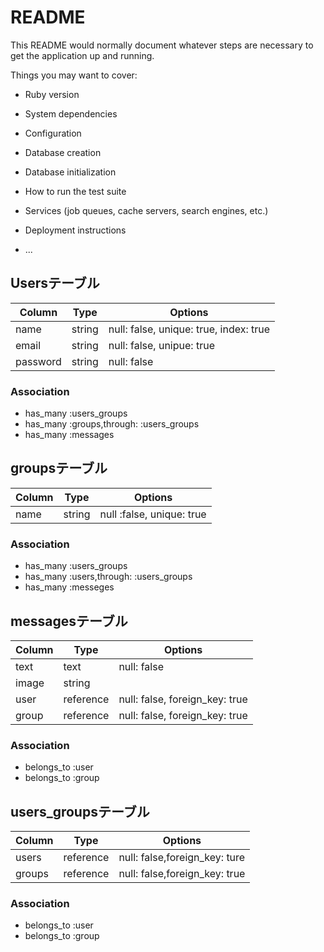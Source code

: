 # README

This README would normally document whatever steps are necessary to get the
application up and running.

Things you may want to cover:

* Ruby version

* System dependencies

* Configuration

* Database creation

* Database initialization

* How to run the test suite

* Services (job queues, cache servers, search engines, etc.)

* Deployment instructions

* ...
## Usersテーブル
|Column|Type|Options|
|------|----|-------|
|name|string|null: false, unique: true, index: true|
|email|string|null: false, unipue: true|
|password|string|null: false|

### Association
- has_many :users_groups
- has_many :groups,through: :users_groups
- has_many :messages

## groupsテーブル
|Column|Type|Options|
|------|----|-------|
|name|string|null :false, unique: true|


### Association
- has_many :users_groups
- has_many :users,through: :users_groups
- has_many :messeges

## messagesテーブル
|Column|Type|Options|
|------|----|-------|
|text|text|null: false|
|image|string|
|user|reference|null: false, foreign_key: true|
|group|reference|null: false, foreign_key: true|

### Association
- belongs_to :user
- belongs_to :group

## users_groupsテーブル
|Column|Type|Options|
|------|----|-------|
|users|reference|null: false,foreign_key: ture|
|groups|reference|null: false,foreign_key: true|


### Association
- belongs_to :user
- belongs_to :group